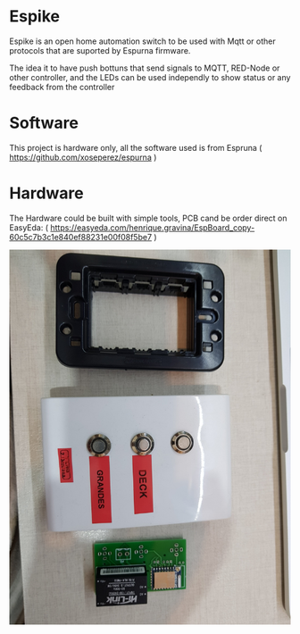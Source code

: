 # Espike
Espike is an open home automation switch to be used with Mqtt or other protocols that are suported by Espurna firmware. 

The idea it to have push bottuns that send signals to MQTT, RED-Node or other controller, and the LEDs can be used independly to show status or any feedback from the controller



# Software
This project is hardware only, all the software used is from Espruna ( https://github.com/xoseperez/espurna )

# Hardware
The Hardware could be built with simple tools, PCB cand be order direct on EasyEda: ( https://easyeda.com/henrique.gravina/EspBoard_copy-60c5c7b3c1e840ef88231e00f08f5be7 )


![Wall Plate monted](https://github.com/Henriquegravina/Espike/raw/master/20180320_223557.jpg)

